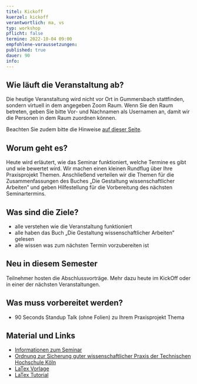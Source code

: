 ```yaml
---
titel: Kickoff
kuerzel: kickoff
verantwortlich: ma, vs
typ: workshop
pflicht: false
termine: 2022-10-04 09:00
empfohlene-voraussetzungen: 
published: true
dauer: 90
info: 
---
```



## Wie läuft die Veranstaltung ab?
Die heutige Veranstaltung wird nicht vor Ort in Gummersbach stattfinden, sondern virtuell in dem angegeben Zoom Raum.
Wenn Sie den Raum betreten, geben Sie bitte Vor- und Nachnamen als Usernamen an, damit wir die Personen in dem Raum zuordnen können.

Beachten Sie zudem bitte die Hinweise [auf dieser Seite](/mi-bachelor-praxisprojektseminar/hinweise-onlinesessions).

## Worum geht es?
Heute wird erläutert, wie das Seminar funktioniert, welche Termine es gibt und wie bewertet wird. Wir machen einen kleinen Rundflug über Ihre Praxisprojekt Themen. Anschließend verteilen wir die Themen für die Zusammenfassungen des Buches „Die Gestaltung wissenschaftlicher Arbeiten” und geben Hilfestellung für die Vorbereitung des nächsten Seminartermins.

## Was sind die Ziele?
- alle verstehen wie die Veranstaltung funktioniert
- alle haben das Buch „Die Gestaltung wissenschaftlicher Arbeiten” gelesen
- alle wissen was zum nächsten Termin vorzubereiten ist

## Neu in diesem Semester
Teilnehmer hosten die Abschlussvorträge. Mehr dazu heute im KickOff oder in einer der nächsten Veranstaltungen.

## Was muss vorbereitet werden?
* 90 Seconds Standup Talk (ohne Folien) zu Ihrem Praxisprojekt Thema

## Material und Links
* [Informationen zum Seminar](https://ilias.th-koeln.de/goto.php?target=file_1995359_download&client_id=ILIAS_FH_Koeln)
* [Ordnung zur Sicherung guter wissenschaftlicher Praxis der Technischen Hochschule Köln](https://www.th-koeln.de/mam/downloads/deutsch/hochschule/amtlichemitteilungen/endfassung_02_2020.pdf)
* [LaTex Vorlage](https://ilias.th-koeln.de/goto.php?target=file_1355498_download&client_id=ILIAS_FH_Koeln)
* [LaTex Tutorial](https://www.latex-tutorial.com)

